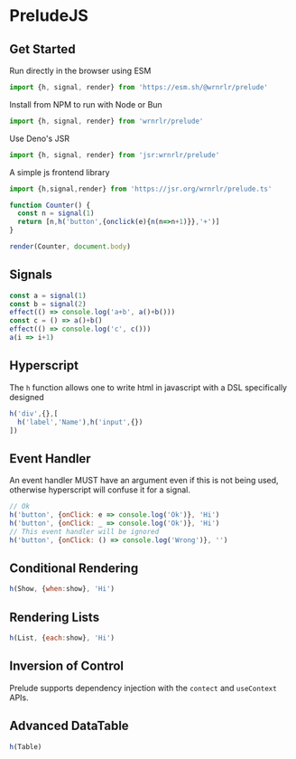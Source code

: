 # PreludeJS

## Get Started

Run directly in the browser using ESM
   ```js
  import {h, signal, render} from 'https://esm.sh/@wrnrlr/prelude'
  ```

Install from NPM to run with Node or Bun
   ```js
  import {h, signal, render} from 'wrnrlr/prelude'
  ```

Use Deno's JSR
   ```js
  import {h, signal, render} from 'jsr:wrnrlr/prelude'
  ```

A simple js frontend library

```js
import {h,signal,render} from 'https://jsr.org/wrnrlr/prelude.ts'

function Counter() {
  const n = signal(1)
  return [n,h('button',{onclick(e){n(n=>n+1)}},'+')]
}

render(Counter, document.body)
```

## Signals

```js
const a = signal(1)
const b = signal(2)
effect(() => console.log('a+b', a()+b()))
const c = () => a()+b()
effect(() => console.log('c', c()))
a(i => i+1)
```

## Hyperscript

The `h` function allows one to write html in javascript with a DSL specifically designed

```js
h('div',{},[
  h('label','Name'),h('input',{})
])
```

## Event Handler

An event handler MUST have an argument even if this is not being used,
otherwise hyperscript will confuse it for a signal.

```js
// Ok
h('button', {onClick: e => console.log('Ok')}, 'Hi')
h('button', {onClick: _ => console.log('Ok')}, 'Hi')
// This event handler will be ignored
h('button', {onClick: () => console.log('Wrong')}, '')
```

## Conditional Rendering

```js
h(Show, {when:show}, 'Hi')
```

## Rendering Lists

```js
h(List, {each:show}, 'Hi')
```

## Inversion of Control
Prelude supports dependency injection with the `contect` and `useContext` APIs.

## Advanced DataTable

```js
h(Table)
```
